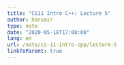 ```yaml
---
title: "CS11 Intro C++: Lecture 5"
author: haruair
type: note
date: "2020-05-18T17:00:00"
lang: en
url: /note/cs-11-intro-cpp/lecture-5
linkToParent: true
---
```

